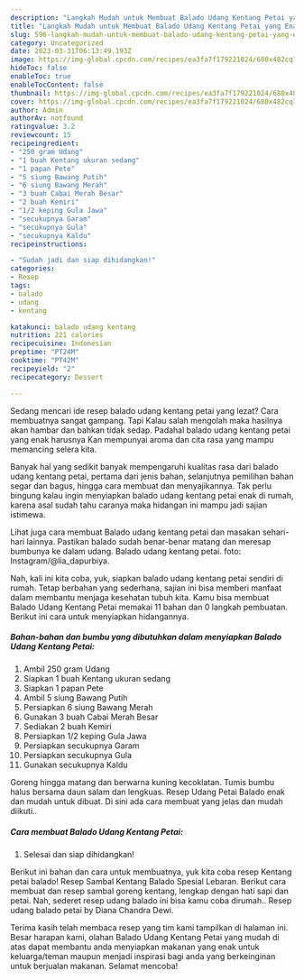 ```yaml
---
description: "Langkah Mudah untuk Membuat Balado Udang Kentang Petai yang Enak Banget, Buat Buka Puasa}"
title: "Langkah Mudah untuk Membuat Balado Udang Kentang Petai yang Enak Banget, Buat Buka Puasa}"
slug: 596-langkah-mudah-untuk-membuat-balado-udang-kentang-petai-yang-enak-banget-buat-buka-puasa
category: Uncategorized
date: 2023-03-31T06:13:49.193Z
image: https://img-global.cpcdn.com/recipes/ea3fa7f179221024/680x482cq70/balado-udang-kentang-petai-foto-resep-utama.jpg
hideToc: false
enableToc: true
enableTocContent: false
thumbnail: https://img-global.cpcdn.com/recipes/ea3fa7f179221024/680x482cq70/balado-udang-kentang-petai-foto-resep-utama.jpg
cover: https://img-global.cpcdn.com/recipes/ea3fa7f179221024/680x482cq70/balado-udang-kentang-petai-foto-resep-utama.jpg
author: Admin
authorAv: notfound
ratingvalue: 3.2
reviewcount: 15
recipeingredient:
- "250 gram Udang"
- "1 buah Kentang ukuran sedang"
- "1 papan Pete"
- "5 siung Bawang Putih"
- "6 siung Bawang Merah"
- "3 buah Cabai Merah Besar"
- "2 buah Kemiri"
- "1/2 keping Gula Jawa"
- "secukupnya Garam"
- "secukupnya Gula"
- "secukupnya Kaldu"
recipeinstructions:

- "Sudah jadi dan siap dihidangkan!"
categories:
- Resep
tags:
- balado
- udang
- kentang

katakunci: balado udang kentang 
nutrition: 221 calories
recipecuisine: Indonesian
preptime: "PT24M"
cooktime: "PT42M"
recipeyield: "2"
recipecategory: Dessert

---
```



Sedang mencari ide resep balado udang kentang petai yang lezat? Cara membuatnya sangat gampang. Tapi Kalau salah mengolah maka hasilnya akan hambar dan bahkan tidak sedap. Padahal balado udang kentang petai yang enak harusnya Kan mempunyai aroma dan cita rasa yang mampu memancing selera kita.


Banyak hal yang sedikit banyak mempengaruhi kualitas rasa dari balado udang kentang petai, pertama dari jenis bahan, selanjutnya pemilihan bahan segar dan bagus, hingga cara membuat dan menyajikannya. Tak perlu bingung kalau ingin menyiapkan balado udang kentang petai enak di rumah, karena asal sudah tahu caranya maka hidangan ini mampu jadi sajian istimewa.

Lihat juga cara membuat Balado udang kentang petai dan masakan sehari-hari lainnya. Pastikan balado sudah benar-benar matang dan meresap bumbunya ke dalam udang. Balado udang kentang petai. foto: Instagram/@lia_dapurbiya.


Nah, kali ini kita coba, yuk, siapkan balado udang kentang petai sendiri di rumah. Tetap berbahan yang sederhana, sajian ini bisa memberi manfaat dalam membantu menjaga kesehatan tubuh kita. Kamu bisa membuat Balado Udang Kentang Petai memakai 11 bahan dan 0 langkah pembuatan. Berikut ini cara untuk menyiapkan hidangannya.

<!--inarticleads1-->

##### Bahan-bahan dan bumbu yang dibutuhkan dalam menyiapkan Balado Udang Kentang Petai:

1. Ambil 250 gram Udang
1. Siapkan 1 buah Kentang ukuran sedang
1. Siapkan 1 papan Pete
1. Ambil 5 siung Bawang Putih
1. Persiapkan 6 siung Bawang Merah
1. Gunakan 3 buah Cabai Merah Besar
1. Sediakan 2 buah Kemiri
1. Persiapkan 1/2 keping Gula Jawa
1. Persiapkan secukupnya Garam
1. Persiapkan secukupnya Gula
1. Gunakan secukupnya Kaldu


Goreng hingga matang dan berwarna kuning kecoklatan. Tumis bumbu halus bersama daun salam dan lengkuas. Resep Udang Petai Balado enak dan mudah untuk dibuat. Di sini ada cara membuat yang jelas dan mudah diikuti.. 

<!--inarticleads2-->

##### Cara membuat Balado Udang Kentang Petai:


1. Selesai dan siap dihidangkan!

Berikut ini bahan dan cara untuk membuatnya, yuk kita coba resep Kentang petai balado! Resep Sambal Kentang Balado Spesial Lebaran. Berikut cara membuat dan resep sambal goreng kentang, lengkap dengan hati sapi dan petai. Nah, sederet resep udang balado ini bisa kamu coba dirumah.. Resep udang balado petai by Diana Chandra Dewi. 

Terima kasih telah membaca resep yang tim kami tampilkan di halaman ini. Besar harapan kami, olahan Balado Udang Kentang Petai yang mudah di atas dapat membantu anda menyiapkan makanan yang enak untuk keluarga/teman maupun menjadi inspirasi bagi anda yang berkeinginan untuk berjualan makanan. Selamat mencoba!
